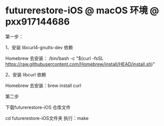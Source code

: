 # futurerestore-iOS   @ macOS 环境   @ pxx917144686

第一步：

1、安装 libcurl4-gnutls-dev 依赖


Homebrew 去安装： /bin/bash -c "$(curl -fsSL https://raw.githubusercontent.com/Homebrew/install/HEAD/install.sh)"



2、安装  libcurl 依赖

Homebrew 去安装：brew install curl



第二步

下载futurerestore-iOS  仓库文件

cd futurerestore-iOS文件夹
执行：make




